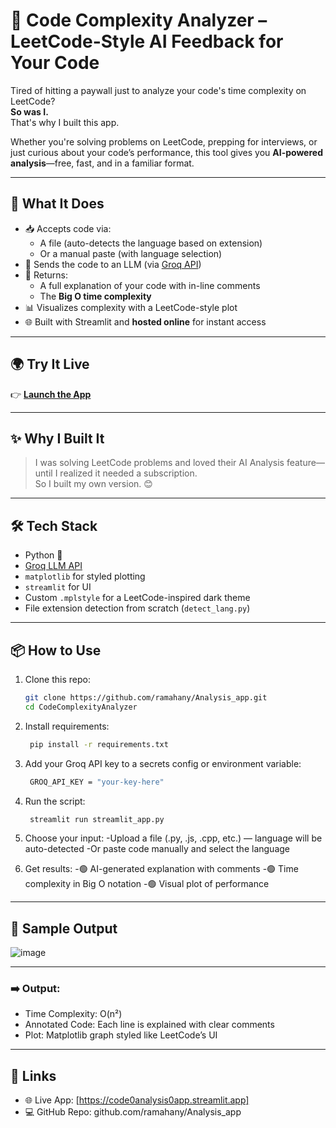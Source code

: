 # 🧠 Code Complexity Analyzer – LeetCode-Style AI Feedback for Your Code

Tired of hitting a paywall just to analyze your code's time complexity on LeetCode?  
**So was I.**  
That's why I built this app.

Whether you're solving problems on LeetCode, prepping for interviews, or just curious about your code’s performance, this tool gives you **AI-powered analysis**—free, fast, and in a familiar format.

---

## 🚀 What It Does

- 📥 Accepts code via:
  - A file (auto-detects the language based on extension)
  - Or a manual paste (with language selection)
- 🧠 Sends the code to an LLM (via [Groq API](https://groq.com/))
- 💬 Returns:
  - A full explanation of your code with in-line comments
  - The **Big O time complexity**
- 📊 Visualizes complexity with a LeetCode-style plot
- 🌐 Built with Streamlit and **hosted online** for instant access

---

## 🌍 Try It Live

👉 **[Launch the App](https://code0analysis0app.streamlit.app/)**  

---
## ✨ Why I Built It

> I was solving LeetCode problems and loved their AI Analysis feature—  
> until I realized it needed a subscription.  
> So I built my own version. 😊

---

## 🛠 Tech Stack

- Python 🐍
- [Groq LLM API](https://groq.com/)
- `matplotlib` for styled plotting
- `streamlit` for UI
- Custom `.mplstyle` for a LeetCode-inspired dark theme
- File extension detection from scratch (`detect_lang.py`)

---

## 📦 How to Use

1. Clone this repo:

   ```bash
   git clone https://github.com/ramahany/Analysis_app.git
   cd CodeComplexityAnalyzer

2. Install requirements:

   ```bash
    pip install -r requirements.txt

3. Add your Groq API key to a secrets config or environment variable:

   ```bash
    GROQ_API_KEY = "your-key-here"

4. Run the script:

   ```bash
    streamlit run streamlit_app.py

5. Choose your input:
  -Upload a file (.py, .js, .cpp, etc.) — language will be auto-detected
  -Or paste code manually and select the language

6. Get results:
  -🟢 AI-generated explanation with comments
  -🟢 Time complexity in Big O notation
  -🟢 Visual plot of performance
   
---

## 🎯 Sample Output

![image](https://github.com/user-attachments/assets/7a7265eb-d027-456b-aa83-d5866031a54b)

---

### ➡️ Output:
- Time Complexity: O(n²)
- Annotated Code: Each line is explained with clear comments
- Plot: Matplotlib graph styled like LeetCode’s UI
---

## 🔗 Links
- 🌐 Live App: [https://code0analysis0app.streamlit.app]
- 💻 GitHub Repo: github.com/ramahany/Analysis_app


